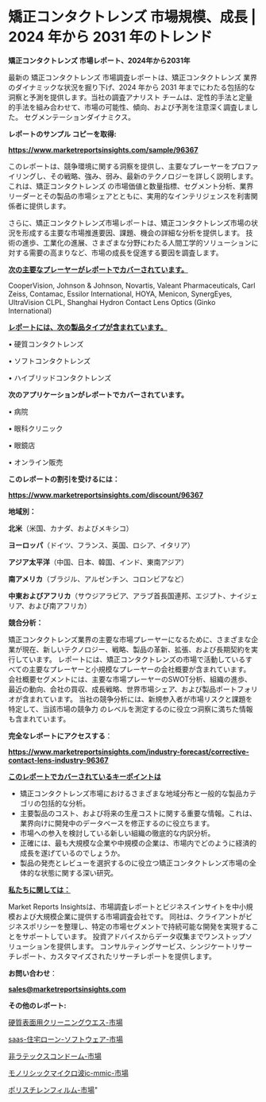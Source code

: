 # 矯正コンタクトレンズ 市場規模、成長 | 2024 年から 2031 年のトレンド

<strong>矯正コンタクトレンズ 市場レポート、2024年から2031年</strong>

最新の 矯正コンタクトレンズ 市場調査レポートは、矯正コンタクトレンズ 業界のダイナミックな状況を掘り下げ、2024 年から 2031 年までにわたる包括的な洞察と予測を提供します。当社の調査アナリスト チームは、定性的手法と定量的手法を組み合わせて、市場の可能性、傾向、および予測を注意深く調査しました。 セグメンテーションダイナミクス。



<strong>レポートのサンプル コピーを取得:</strong> <a href=https://www.marketreportsinsights.com/sample/96367>

<strong><u>https://www.marketreportsinsights.com/sample/96367</u></strong></a>

このレポートは、競争環境に関する洞察を提供し、主要なプレーヤーをプロファイリングし、その戦略、強み、弱み、最新のテクノロジーを詳しく説明します。 これは、矯正コンタクトレンズ の市場価値と数量指標、セグメント分析、業界リーダーとその製品の市場シェアとともに、実用的なインテリジェンスを利害関係者に提供します。

さらに、矯正コンタクトレンズ市場レポートは、矯正コンタクトレンズ市場の状況を形成する主要な市場推進要因、課題、機会の詳細な分析を提供します。 技術の進歩、工業化の進展、さまざまな分野にわたる人間工学的ソリューションに対する需要の高まりなど、市場の成長を促進する要因を調査します。



<strong><u>次の主要なプレーヤーがレポートでカバーされています。</u></strong>

CooperVision, Johnson & Johnson, Novartis, Valeant Pharmaceuticals, Carl Zeiss, Contamac, Essilor International, HOYA, Menicon, SynergEyes, UltraVision CLPL, Shanghai Hydron Contact Lens Optics (Ginko International)



<strong><u><b>レポートには、次の製品タイプが含まれています。</b></u></strong>

• 硬質コンタクトレンズ

• ソフトコンタクトレンズ

• ハイブリッドコンタクトレンズ



<strong><b>次のアプリケーションがレポートでカバーされています。</b></strong>

• 病院

• 眼科クリニック

• 眼鏡店

• オンライン販売



<strong><b>このレポートの割引を受けるには：</b></strong><a href=https://www.marketreportsinsights.com/discount/96367>

<strong><u>https://www.marketreportsinsights.com/discount/96367</u></strong></a>



<strong>地域別：</strong>



<strong>北米</strong>（米国、カナダ、およびメキシコ）



<strong>ヨーロッパ</strong>（ドイツ、フランス、英国、ロシア、イタリア）



<strong>アジア太平洋</strong>（中国、日本、韓国、インド、東南アジア）



<strong>南アメリカ</strong>（ブラジル、アルゼンチン、コロンビアなど）



<strong>中東およびアフリカ</strong>（サウジアラビア、アラブ首長国連邦、エジプト、ナイジェリア、および南アフリカ）



<strong>競合分析：</strong>

矯正コンタクトレンズ業界の主要な市場プレーヤーになるために、さまざまな企業が現在、新しいテクノロジー、戦略、製品の革新、拡張、および長期契約を実行しています。 レポートには、矯正コンタクトレンズの市場で活動しているすべての主要なプレーヤーと小規模なプレーヤーの会社概要が含まれています。 会社概要セグメントには、主要な市場プレーヤーのSWOT分析、組織の進歩、最近の動向、会社の買収、成長戦略、世界市場シェア、および製品ポートフォリオが含まれています。 当社の競争分析には、新規参入者が市場リスクと課題を特定して、当該市場の競争力 のレベルを測定するのに役立つ洞察に満ちた情報も含まれています。



<strong>完全なレポートにアクセスする</strong>：

<a href=https://www.marketreportsinsights.com/industry-forecast/corrective-contact-lens-industry-96367>

<strong><u>https://www.marketreportsinsights.com/industry-forecast/corrective-contact-lens-industry-96367</u></strong></a>



<strong><u><b>このレポートでカバーされているキーポイントは</b></u></strong>
<ul>
  <li>矯正コンタクトレンズ市場におけるさまざまな地域分布と一般的な製品カテゴリの包括的な分析。</li>
  <li>主要製品のコスト、および将来の生産コストに関する重要な情報。これは、業界向けに開発中のデータベースを修正するのに役立ちます。</li>
  <li>市場への参入を検討している新しい組織の徹底的な内訳分析。</li>
  <li>正確には、最も大規模な企業や中規模の企業は、市場内でどのように経済的成長を遂げているのでしょうか。</li>
  <li>製品の発売とレビューを選択するのに役立つ矯正コンタクトレンズ市場の全体的な状態に関する深い研究。</li>
</ul>


<strong><u><b>私たちに関しては：</b></u></strong>

Market Reports Insightsは、市場調査レポートとビジネスインサイトを中小規模および大規模企業に提供する市場調査会社です。 同社は、クライアントがビジネスポリシーを整理し、特定の市場セグメントで持続可能な開発を実現することをサポートしています。 投資アドバイスからデータ収集までワンストップソリューションを提供します。 コンサルティングサービス、シンジケートリサーチレポート、カスタマイズされたリサーチレポートを提供します。



<strong><b>お問い合わせ</b></strong>：

<a href=mailto:sales@marketreportsinsights.com>

<strong><u>sales@marketreportsinsights.com</u></strong></a>



<strong>その他のレポート:</strong>

<a href=https://www.linkedin.com/pulse/硬質表面用クリーニングウエス-市場-2023-収益と成長ドライバー-2030-pr-news-hub-82x1f/>硬質表面用クリーニングウエス-市場</a>

<a href=https://www.linkedin.com/pulse/saas-住宅ローン-ソフトウェア-市場-2023-競争分析と事業成長-qtr4f/>saas-住宅ローン-ソフトウェア-市場</a>

<a href=https://www.linkedin.com/pulse/非ラテックスコンドーム-市場-2023-競争分析と事業成長-2030-trend-titans-360-analysis-k1zof/>非ラテックスコンドーム-市場</a>

<a href=https://www.linkedin.com/pulse/モノリシックマイクロ波ic-mmic-市場-2023-収益と成長ドライバー-q45nf/>モノリシックマイクロ波ic-mmic-市場</a>

<a href=https://www.linkedin.com/pulse/ポリスチレンフィルム-市場-2030-年までの需要に焦点を当てた-2023-年調査レポート-pr-news-hub-hpwkf/>ポリスチレンフィルム-市場</a>"
